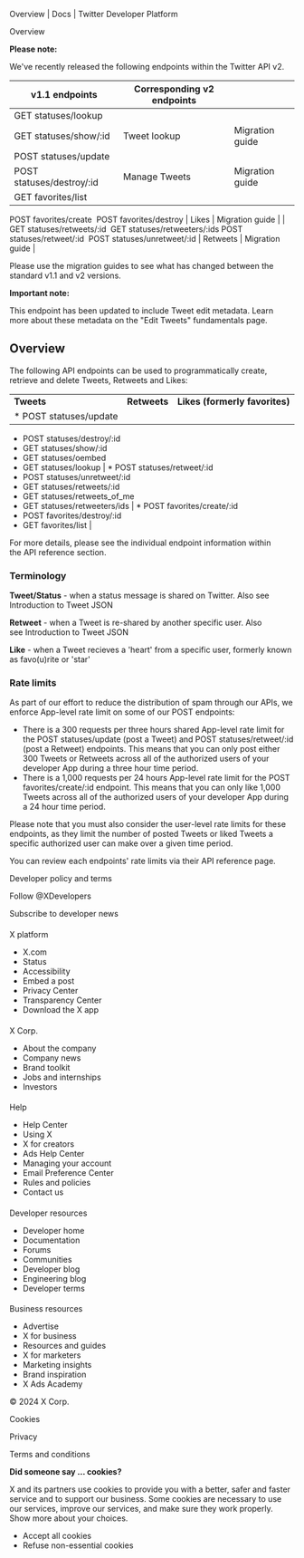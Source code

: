 
Overview | Docs | Twitter Developer Platform 

Overview

**Please note:**

We've recently released the following endpoints within the Twitter API v2.

| v1.1 endpoints | Corresponding v2 endpoints |  |
| --- | --- | --- |
| GET statuses/lookup 
GET statuses/show/:id | Tweet lookup | Migration guide |
| POST statuses/update
POST statuses/destroy/:id | Manage Tweets | Migration guide |
| GET favorites/list
POST favorites/create 
POST favorites/destroy | Likes | Migration guide |
| GET statuses/retweets/:id 
GET statuses/retweeters/:ids
POST statuses/retweet/:id 
POST statuses/unretweet/:id | Retweets | Migration guide |

Please use the migration guides to see what has changed between the standard v1.1 and v2 versions.

**Important note:**

This endpoint has been updated to include Tweet edit metadata. Learn more about these metadata on the "Edit Tweets" fundamentals page. 

Overview
--------

The following API endpoints can be used to programmatically create, retrieve and delete Tweets, Retweets and Likes:

|  |  |  |
| --- | --- | --- |
| **Tweets** | **Retweets** | **Likes (formerly favorites)** |
| * POST statuses/update
* POST statuses/destroy/:id
* GET statuses/show/:id
* GET statuses/oembed
* GET statuses/lookup
 | * POST statuses/retweet/:id
* POST statuses/unretweet/:id
* GET statuses/retweets/:id
* GET statuses/retweets\_of\_me
* GET statuses/retweeters/ids
 | * POST favorites/create/:id
* POST favorites/destroy/:id
* GET favorites/list
 |

For more details, please see the individual endpoint information within the API reference section.  

### Terminology

**Tweet/Status** - when a status message is shared on Twitter. Also see Introduction to Tweet JSON

**Retweet** - when a Tweet is re-shared by another specific user. Also see Introduction to Tweet JSON  

**Like** - when a Tweet recieves a 'heart' from a specific user, formerly known as favo(u)rite or 'star'  

### Rate limits

As part of our effort to reduce the distribution of spam through our APIs, we enforce App-level rate limit on some of our POST endpoints:

* There is a 300 requests per three hours shared App-level rate limit for the POST statuses/update (post a Tweet) and POST statuses/retweet/:id (post a Retweet) endpoints. This means that you can only post either 300 Tweets or Retweets across all of the authorized users of your developer App during a three hour time period.
* There is a 1,000 requests per 24 hours App-level rate limit for the POST favorites/create/:id endpoint. This means that you can only like 1,000 Tweets across all of the authorized users of your developer App during a 24 hour time period.

Please note that you must also consider the user-level rate limits for these endpoints, as they limit the number of posted Tweets or liked Tweets a specific authorized user can make over a given time period. 

You can review each endpoints' rate limits via their API reference page.

Developer policy and terms

Follow @XDevelopers

Subscribe to developer news

#### 
 X platform

* X.com
* Status
* Accessibility
* Embed a post
* Privacy Center
* Transparency Center
* Download the X app

#### 
 X Corp.

* About the company
* Company news
* Brand toolkit
* Jobs and internships
* Investors

#### 
 Help

* Help Center
* Using X
* X for creators
* Ads Help Center
* Managing your account
* Email Preference Center
* Rules and policies
* Contact us

#### 
 Developer resources

* Developer home
* Documentation
* Forums
* Communities
* Developer blog
* Engineering blog
* Developer terms

#### 
 Business resources

* Advertise
* X for business
* Resources and guides
* X for marketers
* Marketing insights
* Brand inspiration
* X Ads Academy

 © 2024 X Corp.

Cookies

Privacy

Terms and conditions

**Did someone say … cookies?**  

 X and its partners use cookies to provide you with a better, safer and
 faster service and to support our business. Some cookies are necessary to use
 our services, improve our services, and make sure they work properly.
 Show more about your choices.

* Accept all cookies
* Refuse non-essential cookies